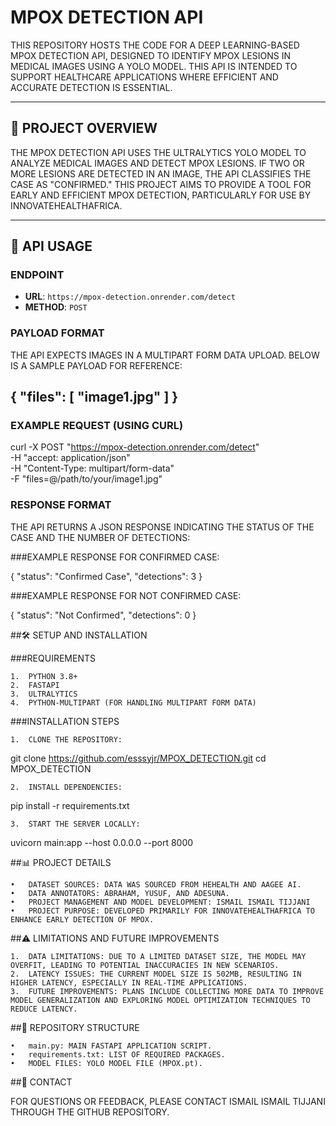 # MPOX DETECTION API

THIS REPOSITORY HOSTS THE CODE FOR A DEEP LEARNING-BASED MPOX DETECTION API, DESIGNED TO IDENTIFY MPOX LESIONS IN MEDICAL IMAGES USING A YOLO MODEL. THIS API IS INTENDED TO SUPPORT HEALTHCARE APPLICATIONS WHERE EFFICIENT AND ACCURATE DETECTION IS ESSENTIAL.

---

## 📜 PROJECT OVERVIEW

THE MPOX DETECTION API USES THE ULTRALYTICS YOLO MODEL TO ANALYZE MEDICAL IMAGES AND DETECT MPOX LESIONS. IF TWO OR MORE LESIONS ARE DETECTED IN AN IMAGE, THE API CLASSIFIES THE CASE AS "CONFIRMED." THIS PROJECT AIMS TO PROVIDE A TOOL FOR EARLY AND EFFICIENT MPOX DETECTION, PARTICULARLY FOR USE BY INNOVATEHEALTHAFRICA.

---

## 🚀 API USAGE

### ENDPOINT
- **URL**: `https://mpox-detection.onrender.com/detect`
- **METHOD**: `POST`

### PAYLOAD FORMAT
THE API EXPECTS IMAGES IN A MULTIPART FORM DATA UPLOAD. BELOW IS A SAMPLE PAYLOAD FOR REFERENCE:


{
  "files": [
    "image1.jpg"
  ]
}
---
### EXAMPLE REQUEST (USING CURL)

curl -X POST "https://mpox-detection.onrender.com/detect" \
     -H "accept: application/json" \
     -H "Content-Type: multipart/form-data" \
     -F "files=@/path/to/your/image1.jpg"

### RESPONSE FORMAT

THE API RETURNS A JSON RESPONSE INDICATING THE STATUS OF THE CASE AND THE NUMBER OF DETECTIONS:

###EXAMPLE RESPONSE FOR CONFIRMED CASE:

{
  "status": "Confirmed Case",
  "detections": 3
}

###EXAMPLE RESPONSE FOR NOT CONFIRMED CASE:

{
  "status": "Not Confirmed",
  "detections": 0
}

##🛠️ SETUP AND INSTALLATION

###REQUIREMENTS

	1.	PYTHON 3.8+
	2.	FASTAPI
	3.	ULTRALYTICS
	4.	PYTHON-MULTIPART (FOR HANDLING MULTIPART FORM DATA)

###INSTALLATION STEPS

	1.	CLONE THE REPOSITORY:

git clone https://github.com/esssyjr/MPOX_DETECTION.git
cd MPOX_DETECTION


	2.	INSTALL DEPENDENCIES:

pip install -r requirements.txt


	3.	START THE SERVER LOCALLY:

uvicorn main:app --host 0.0.0.0 --port 8000



##📊 PROJECT DETAILS

	•	DATASET SOURCES: DATA WAS SOURCED FROM HEHEALTH AND AAGEE AI.
	•	DATA ANNOTATORS: ABRAHAM, YUSUF, AND ADESUNA.
	•	PROJECT MANAGEMENT AND MODEL DEVELOPMENT: ISMAIL ISMAIL TIJJANI
	•	PROJECT PURPOSE: DEVELOPED PRIMARILY FOR INNOVATEHEALTHAFRICA TO ENHANCE EARLY DETECTION OF MPOX.

##⚠️ LIMITATIONS AND FUTURE IMPROVEMENTS

	1.	DATA LIMITATIONS: DUE TO A LIMITED DATASET SIZE, THE MODEL MAY OVERFIT, LEADING TO POTENTIAL INACCURACIES IN NEW SCENARIOS.
	2.	LATENCY ISSUES: THE CURRENT MODEL SIZE IS 502MB, RESULTING IN HIGHER LATENCY, ESPECIALLY IN REAL-TIME APPLICATIONS.
	3.	FUTURE IMPROVEMENTS: PLANS INCLUDE COLLECTING MORE DATA TO IMPROVE MODEL GENERALIZATION AND EXPLORING MODEL OPTIMIZATION TECHNIQUES TO REDUCE LATENCY.

##📂 REPOSITORY STRUCTURE

	•	main.py: MAIN FASTAPI APPLICATION SCRIPT.
	•	requirements.txt: LIST OF REQUIRED PACKAGES.
	•	MODEL FILES: YOLO MODEL FILE (MPOX.pt).

##💬 CONTACT

FOR QUESTIONS OR FEEDBACK, PLEASE CONTACT ISMAIL ISMAIL TIJJANI THROUGH THE GITHUB REPOSITORY.

